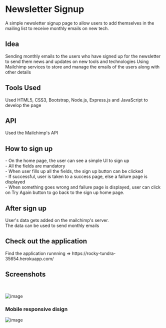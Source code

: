 # Newsletter Signup
A simple newsletter signup page to allow users to add themselves in the mailing list to receive monthly emails on new tech.

<h2>Idea</h2>
Sending monthly emails to the users who have signed up for the newsletter to send them news and updates on new tools and technologies
Using Mailchimp services to store and manage the emails of the users along with other details

<h2>Tools Used</h2>
Used HTML5, CSS3, Bootstrap, Node.js, Express.js and JavaScript to develop the page

<h2>API</h2>
Used the Mailchimp's API

<h2>How to sign up</h2>
- On the home page, the user can see a simple UI to sign up <br>
- All the fields are mandatory <br>
- When user fills up all the fields, the sign up button can be clicked <br>
- If successful, user is taken to a success page, else a failure page is displayed <br>
- When something goes wrong and failure page is displayed, user can click on Try Again button to go back to the sign up home page.

<h2>After sign up</h2>
User's data gets added on the mailchimp's server.<br>
The data can be used to send monthly emails

<h2>Check out the application</h2>
Find the application runnning => https://rocky-tundra-35654.herokuapp.com/

<h2>Screenshots</h2>
<br>

![image](https://github.com/AnnaKondrDeveloper/Puls/raw/main/img/homepage.png)

<h3>Mobile responsive disign</h3>

![image](https://github.com/AnnaKondrDeveloper/Puls/raw/main/img/mobile.png)
